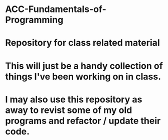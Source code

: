 #	ACC-Fundamentals-of-Programming
#	Repository for class related material

#	This will just be a handy collection of things I've been working on in class.
#	I may also use this repository as away to revist some of my old programs and refactor / update their code.
